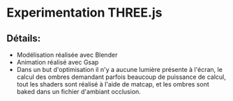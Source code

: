 # Experimentation THREE.js

## Détails:
- Modélisation réalisée avec Blender
- Animation réalisé avec Gsap
- Dans un but d'optimisation il n'y a aucune lumière présente à l'écran, le calcul des ombres demandant parfois beaucoup de puissance de calcul, tout les shaders sont réalisé à l'aide de matcap, et les ombres sont baked dans un fichier d'ambiant occlusion.
